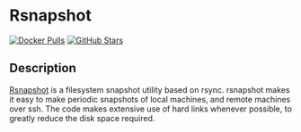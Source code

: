# Rsnapshot

[![Docker Pulls](https://img.shields.io/docker/pulls/linuxserver/rsnapshot?style=flat-square&color=607D8B&label=docker%20pulls&logo=docker)](https://hub.docker.com/r/linuxserver/rsnapshot)
[![GitHub Stars](https://img.shields.io/github/stars/linuxserver/docker-rsnapshot?style=flat-square&color=607D8B&label=github%20stars&logo=github)](https://github.com/linuxserver/docker-rsnapshot)

## Description

[Rsnapshot](http://www.rsnapshot.org/) is a filesystem snapshot utility based on rsync. rsnapshot makes it easy to make periodic snapshots of local machines, and remote machines over ssh. The code makes extensive use of hard links whenever possible, to greatly reduce the disk space required.
